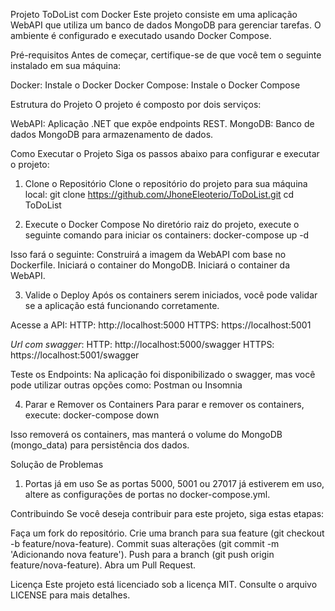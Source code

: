 Projeto ToDoList com Docker
Este projeto consiste em uma aplicação WebAPI que utiliza um banco de dados MongoDB para gerenciar tarefas. O ambiente é configurado e executado usando Docker Compose.

Pré-requisitos
Antes de começar, certifique-se de que você tem o seguinte instalado em sua máquina:

Docker: Instale o Docker
Docker Compose: Instale o Docker Compose

Estrutura do Projeto
O projeto é composto por dois serviços:

WebAPI: Aplicação .NET que expõe endpoints REST.
MongoDB: Banco de dados MongoDB para armazenamento de dados.

Como Executar o Projeto
Siga os passos abaixo para configurar e executar o projeto:

1. Clone o Repositório
Clone o repositório do projeto para sua máquina local:
git clone https://github.com/JhoneEleoterio/ToDoList.git
cd ToDoList

3. Execute o Docker Compose
No diretório raiz do projeto, execute o seguinte comando para iniciar os containers:
docker-compose up -d

Isso fará o seguinte:
  Construirá a imagem da WebAPI com base no Dockerfile.
  Iniciará o container do MongoDB.
  Iniciará o container da WebAPI.

3. Valide o Deploy
Após os containers serem iniciados, você pode validar se a aplicação está funcionando corretamente.

Acesse a API:
HTTP: http://localhost:5000
HTTPS: https://localhost:5001

*Url com swagger*: 
HTTP: http://localhost:5000/swagger
HTTPS: https://localhost:5001/swagger

Teste os Endpoints: 
Na aplicação foi disponibilizado o swagger, mas você pode utilizar outras opções como: Postman ou Insomnia

4. Parar e Remover os Containers
Para parar e remover os containers, execute:
docker-compose down

Isso removerá os containers, mas manterá o volume do MongoDB (mongo_data) para persistência dos dados.

Solução de Problemas
1. Portas já em uso
Se as portas 5000, 5001 ou 27017 já estiverem em uso, altere as configurações de portas no docker-compose.yml.

Contribuindo
Se você deseja contribuir para este projeto, siga estas etapas:

Faça um fork do repositório.
Crie uma branch para sua feature (git checkout -b feature/nova-feature).
Commit suas alterações (git commit -m 'Adicionando nova feature').
Push para a branch (git push origin feature/nova-feature).
Abra um Pull Request.

Licença
Este projeto está licenciado sob a licença MIT. Consulte o arquivo LICENSE para mais detalhes.
